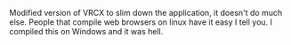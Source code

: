 Modified version of VRCX to slim down the application, it doesn't do much else.
People that compile web browsers on linux have it easy I tell you. I compiled this on Windows and it was hell.
